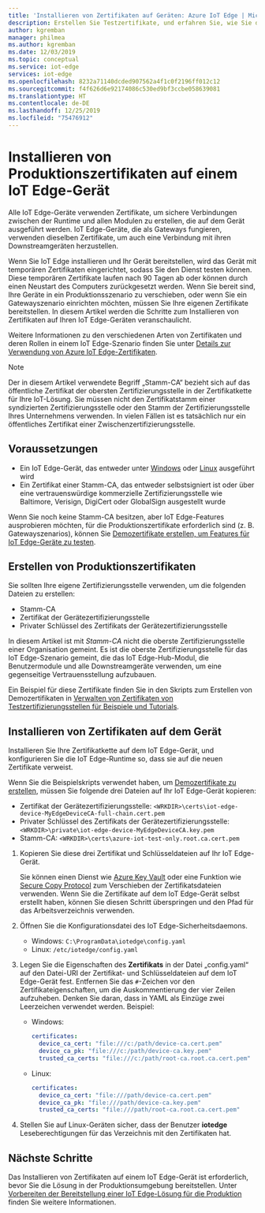 ```yaml
---
title: 'Installieren von Zertifikaten auf Geräten: Azure IoT Edge | Microsoft-Dokumentation'
description: Erstellen Sie Testzertifikate, und erfahren Sie, wie Sie diese zur Vorbereitung der Produktionsbereitstellung auf einem Azure IoT Edge-Gerät installieren.
author: kgremban
manager: philmea
ms.author: kgremban
ms.date: 12/03/2019
ms.topic: conceptual
ms.service: iot-edge
services: iot-edge
ms.openlocfilehash: 8232a71140dcded907562a4f1c0f2196ff012c12
ms.sourcegitcommit: f4f626d6e92174086c530ed9bf3ccbe058639081
ms.translationtype: HT
ms.contentlocale: de-DE
ms.lasthandoff: 12/25/2019
ms.locfileid: "75476912"
---
```

# <a name="install-production-certificates-on-an-iot-edge-device"></a>Installieren von Produktionszertifikaten auf einem IoT Edge-Gerät

Alle IoT Edge-Geräte verwenden Zertifikate, um sichere Verbindungen zwischen der Runtime und allen Modulen zu erstellen, die auf dem Gerät ausgeführt werden.
IoT Edge-Geräte, die als Gateways fungieren, verwenden dieselben Zertifikate, um auch eine Verbindung mit ihren Downstreamgeräten herzustellen. 

Wenn Sie IoT Edge installieren und Ihr Gerät bereitstellen, wird das Gerät mit temporären Zertifikaten eingerichtet, sodass Sie den Dienst testen können.
Diese temporären Zertifikate laufen nach 90 Tagen ab oder können durch einen Neustart des Computers zurückgesetzt werden.
Wenn Sie bereit sind, Ihre Geräte in ein Produktionsszenario zu verschieben, oder wenn Sie ein Gatewayszenario einrichten möchten, müssen Sie Ihre eigenen Zertifikate bereitstellen.
In diesem Artikel werden die Schritte zum Installieren von Zertifikaten auf Ihren IoT Edge-Geräten veranschaulicht.

Weitere Informationen zu den verschiedenen Arten von Zertifikaten und deren Rollen in einem IoT Edge-Szenario finden Sie unter [Details zur Verwendung von Azure IoT Edge-Zertifikaten](iot-edge-certs.md).

>[!NOTE]
>Der in diesem Artikel verwendete Begriff „Stamm-CA“ bezieht sich auf das öffentliche Zertifikat der obersten Zertifizierungsstelle in der Zertifikatkette für Ihre IoT-Lösung. Sie müssen nicht den Zertifikatstamm einer syndizierten Zertifizierungsstelle oder den Stamm der Zertifizierungsstelle Ihres Unternehmens verwenden. In vielen Fällen ist es tatsächlich nur ein öffentliches Zertifikat einer Zwischenzertifizierungsstelle. 

## <a name="prerequisites"></a>Voraussetzungen 

* Ein IoT Edge-Gerät, das entweder unter [Windows](how-to-install-iot-edge-windows.md) oder [Linux](how-to-install-iot-edge-linux.md) ausgeführt wird
* Ein Zertifikat einer Stamm-CA, das entweder selbstsigniert ist oder über eine vertrauenswürdige kommerzielle Zertifizierungsstelle wie Baltimore, Verisign, DigiCert oder GlobalSign ausgestellt wurde

Wenn Sie noch keine Stamm-CA besitzen, aber IoT Edge-Features ausprobieren möchten, für die Produktionszertifikate erforderlich sind (z. B. Gatewayszenarios), können Sie [Demozertifikate erstellen, um Features für IoT Edge-Geräte zu testen](how-to-create-test-certificates.md).

## <a name="create-production-certificates"></a>Erstellen von Produktionszertifikaten

Sie sollten Ihre eigene Zertifizierungsstelle verwenden, um die folgenden Dateien zu erstellen:
* Stamm-CA
* Zertifikat der Gerätezertifizierungsstelle
* Privater Schlüssel des Zertifikats der Gerätezertifizierungsstelle

In diesem Artikel ist mit *Stamm-CA* nicht die oberste Zertifizierungsstelle einer Organisation gemeint. Es ist die oberste Zertifizierungsstelle für das IoT Edge-Szenario gemeint, die das IoT Edge-Hub-Modul, die Benutzermodule und alle Downstreamgeräte verwenden, um eine gegenseitige Vertrauensstellung aufzubauen. 

Ein Beispiel für diese Zertifikate finden Sie in den Skripts zum Erstellen von Demozertifikaten in [Verwalten von Zertifikaten von Testzertifizierungsstellen für Beispiele und Tutorials](https://github.com/Azure/iotedge/tree/master/tools/CACertificates). 

## <a name="install-certificates-on-the-device"></a>Installieren von Zertifikaten auf dem Gerät

Installieren Sie Ihre Zertifikatkette auf dem IoT Edge-Gerät, und konfigurieren Sie die IoT Edge-Runtime so, dass sie auf die neuen Zertifikate verweist. 

Wenn Sie die Beispielskripts verwendet haben, um [Demozertifikate zu erstellen](how-to-create-test-certificates.md), müssen Sie folgende drei Dateien auf Ihr IoT Edge-Gerät kopieren:

* Zertifikat der Gerätezertifizierungsstelle: `<WRKDIR>\certs\iot-edge-device-MyEdgeDeviceCA-full-chain.cert.pem`
* Privater Schlüssel des Zertifikats der Gerätezertifizierungsstelle: `<WRKDIR>\private\iot-edge-device-MyEdgeDeviceCA.key.pem`
* Stamm-CA: `<WRKDIR>\certs\azure-iot-test-only.root.ca.cert.pem`

1. Kopieren Sie diese drei Zertifikat und Schlüsseldateien auf Ihr IoT Edge-Gerät.

   Sie können einen Dienst wie [Azure Key Vault](https://docs.microsoft.com/azure/key-vault) oder eine Funktion wie [Secure Copy Protocol](https://www.ssh.com/ssh/scp/) zum Verschieben der Zertifikatsdateien verwenden.  Wenn Sie die Zertifikate auf dem IoT Edge-Gerät selbst erstellt haben, können Sie diesen Schritt überspringen und den Pfad für das Arbeitsverzeichnis verwenden.

2. Öffnen Sie die Konfigurationsdatei des IoT Edge-Sicherheitsdaemons. 

   * Windows: `C:\ProgramData\iotedge\config.yaml`
   * Linux: `/etc/iotedge/config.yaml`

3. Legen Sie die Eigenschaften des **Zertifikats** in der Datei „config.yaml“ auf den Datei-URI der Zertifikat- und Schlüsseldateien auf dem IoT Edge-Gerät fest. Entfernen Sie das `#`-Zeichen vor den Zertifikateigenschaften, um die Auskommentierung der vier Zeilen aufzuheben. Denken Sie daran, dass in YAML als Einzüge zwei Leerzeichen verwendet werden. Beispiel:

   * Windows:

      ```yaml
      certificates:
        device_ca_cert: "file:///c:/path/device-ca.cert.pem"
        device_ca_pk: "file:///c:/path/device-ca.key.pem"
        trusted_ca_certs: "file:///c:/path/root-ca.root.ca.cert.pem"
      ```
   
   * Linux: 
      ```yaml
      certificates:
        device_ca_cert: "file:///path/device-ca.cert.pem"
        device_ca_pk: "file:///path/device-ca.key.pem"
        trusted_ca_certs: "file:///path/root-ca.root.ca.cert.pem"
      ```

4. Stellen Sie auf Linux-Geräten sicher, dass der Benutzer **iotedge** Leseberechtigungen für das Verzeichnis mit den Zertifikaten hat. 

## <a name="next-steps"></a>Nächste Schritte

Das Installieren von Zertifikaten auf einem IoT Edge-Gerät ist erforderlich, bevor Sie die Lösung in der Produktionsumgebung bereitstellen. Unter [Vorbereiten der Bereitstellung einer IoT Edge-Lösung für die Produktion](production-checklist.md) finden Sie weitere Informationen.